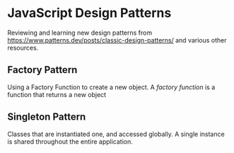 # JavaScript Design Patterns

Reviewing and learning new design patterns from https://www.patterns.dev/posts/classic-design-patterns/ and various other resources.

## Factory Pattern

Using a Factory Function to create a new object.  A *factory function* is a function that returns a new object

## Singleton Pattern

Classes that are instantiated one, and accessed globally.  A single instance is shared throughout the entire application.